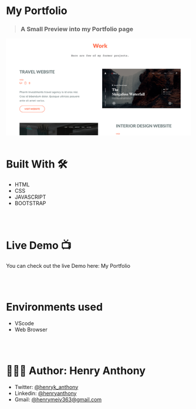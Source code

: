 # My Portfolio
> ### <p width="150px"> A Small Preview into my Portfolio page </p>

<img src="assets/images/demo2.png">

<br>
<br>

# Built With 🛠

<ul>
    <li>HTML</li>
    <li>CSS</li>
    <li>JAVASCRIPT</li>
    <li>BOOTSTRAP</li>
</ul>

<br>
<br>

# Live Demo 📺

You can check out the live Demo here:
<a src="https://henryanthonyy.github.io/my-portfolio/">My Portfolio</a>

<br>
<br>

# Environments used

<ul>
    <li>VScode</li>
    <li>Web Browser</li>
</ul>

<br>
<br>

# 👨🏾‍💻 Author: Henry Anthony

<ul>
    <li>Twitter: <a href="https://twitter.com/henryk_anthony">@henryk_anthony</a></li>
    <li>Linkedin: <a href="https://www.linkedin.com/in/henry-anthony-3a3816224">@henryanthony</a></li>
    <li>Gmail: <a href="mailto:henrymeiv363@gmail.com">@henrymeiv363@gmail.com</a></li>
</ul>
